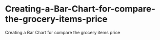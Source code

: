 # Creating-a-Bar-Chart-for-compare-the-grocery-items-price
Creating a Bar Chart for compare the grocery items price
